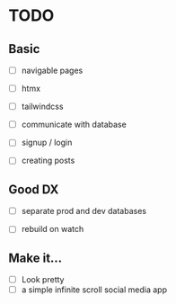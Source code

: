 # TODO
## Basic
- [ ] navigable pages
- [ ] htmx
- [ ] tailwindcss
- [ ] communicate with database
- [ ] signup / login
- [ ] creating posts


## Good DX
- [ ] separate prod and dev databases
- [ ] rebuild on watch


## Make it...
- [ ] Look pretty
- [ ] a simple infinite scroll social media app 

